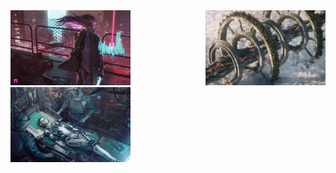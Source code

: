 <img style="display: inline;" src="./wallhaven-ym1wp7.jpg" height="120" width="192">
<img style="float: right;" src="./wallhaven-oxzk8m.jpg" height="120" width="192">
<img style="display: inline" src="./wallhaven-6k8kkx.jpg" height="120" width="192">
